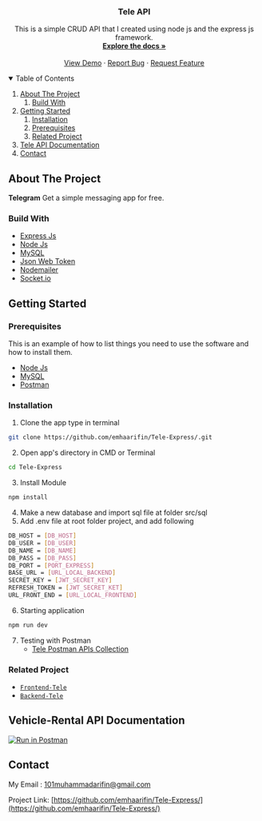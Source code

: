 <!-- PROJECT LOGO -->
<br />
<p align="center">
  <h3 align="center">Tele API</h3>

  <p align="center">
    This is a simple CRUD API that I created using node js and the express js framework.
    <br />
    <a href="https://github.com/emhaarifin/Tele-Express"><strong>Explore the docs »</strong></a>
    <br />
    <br />
    <a href="https://my-tele.netlify.app/" target="_blank">View Demo</a>
    ·
    <a href="https://github.com/emhaarifin/Tele-Express/issues" target="_blank">Report Bug</a>
    ·
    <a href="https://github.com/emhaarifin/Tele-Express/pulls" target="_blank">Request Feature</a>
  </p>
</p>

<!-- TABLE OF CONTENTS -->
<details open="open">
  <summary>Table of Contents</summary>
  <ol>
    <li>
      <a href="#about-the-project">About The Project</a>
        <ol>
            <li>
                <a href="#build-with">Build With</a>
            </li>
        </ol>
    </li>
    <li>
      <a href="#getting-started">Getting Started</a>
      <ol>
        <li>
          <a href="#installation">Installation</a>
        </li>
        <li>
          <a href="#prerequisites">Prerequisites</a>
        </li>
        <li>
          <a href="#related-project">Related Project</a>
        </li>
      </ol>
    </li>
    <li><a href="#tele-api-documentation">Tele API Documentation</a></li>
    <li><a href="#contact">Contact</a></li>
  </ol>
</details>

## About The Project

<b>Telegram</b> Get a simple messaging app for free.

### Build With
* [Express Js](https://expressjs.com/)
* [Node Js](https://nodejs.org/en/)
* [MySQL](https://www.mysql.com/)
* [Json Web Token](https://jwt.io/)
* [Nodemailer](https://nodemailer.com/about/)
* [Socket.io](https://socket.io/)

## Getting Started

### Prerequisites

This is an example of how to list things you need to use the software and how to install them.
* [Node Js](https://nodejs.org/en/download/)
* [MySQL](https://www.mysql.com/downloads/)
* [Postman](https://www.postman.com/downloads/)

### Installation
    
1. Clone the app type in terminal
```sh
git clone https://github.com/emhaarifin/Tele-Express/.git
```
2. Open app's directory in CMD or Terminal
```sh
cd Tele-Express
```
3. Install Module
```sh
npm install
```
4. Make a new database and import sql file at folder src/sql
5. Add .env file at root folder project, and add following
```sh
DB_HOST = [DB_HOST]
DB_USER = [DB_USER]
DB_NAME = [DB_NAME]
DB_PASS = [DB_PASS]
DB_PORT = [PORT_EXPRESS]
BASE_URL = [URL_LOCAL_BACKEND]
SECRET_KEY = [JWT_SECRET_KEY]
REFRESH_TOKEN = [JWT_SECRET_KET]
URL_FRONT_END = [URL_LOCAL_FRONTEND]
```
6. Starting application
```sh
npm run dev
```
7. Testing with Postman
    * [Tele Postman APIs Collection](https://documenter.getpostman.com/view/10604967/UUxtEAcn)

### Related Project

* [`Frontend-Tele`](https://github.com/emhaarifin/Tele-React)
* [`Backend-Tele`](https://github.com/emhaarifin/Tele-Express/)

## Vehicle-Rental API Documentation
[![Run in Postman](https://run.pstmn.io/button.svg)](https://app.getpostman.com/run-collection/224ab72b873ad7dd5d29)

## Contact
My Email : 101muhammadarifin@gmail.com

Project Link: [https://github.com/emhaarifin/Tele-Express/](https://github.com/emhaarifin/Tele-Express/)
